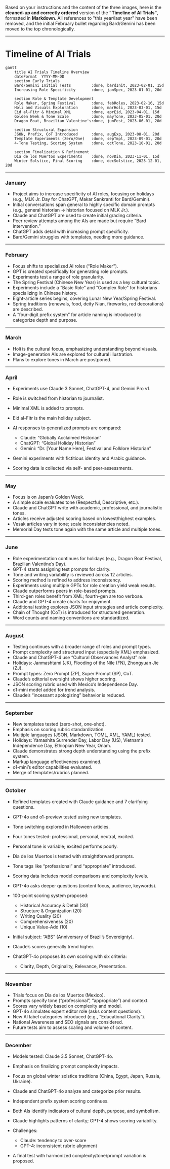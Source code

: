 Based on your instructions and the content of the three images, here is the **cleaned-up and correctly ordered** version of the **"Timeline of AI Trials"**, formatted in **Markdown**. All references to "this year/last year" have been removed, and the initial February bullet regarding Bard/Gemini has been moved to the top chronologically.

---

# **Timeline of AI Trials**

```mermaid
gantt
    title AI Trials Timeline Overview
    dateFormat  YYYY-MM-DD
    section Early Trials
    Bard/Gemini Initial Tests         :done, bardInit, 2023-02-01, 15d
    Increasing Role Specificity       :done, janSpec, 2023-01-01, 20d

    section Role & Template Development
    Role Maker, Spring Festival       :done, febRoles, 2023-02-16, 15d
    Holi and Visuals Exploration      :done, marHoli, 2023-03-01, 15d
    Eid al-Fitr & Minimal XML         :done, aprEid, 2023-04-01, 15d
    Golden Week & Tone Scale          :done, mayTone, 2023-05-01, 20d
    Dragon Boat, Brazilian Valentine's:done, junFest, 2023-06-01, 20d

    section Structural Expansion
    JSON, Prefix, CoT Introduced      :done, augExp, 2023-08-01, 20d
    Template Experiments (Zero/One)   :done, sepTmpl, 2023-09-01, 20d
    4-Tone Testing, Scoring System    :done, octTone, 2023-10-01, 20d

    section Finalization & Refinement
    Dia de los Muertos Experiments    :done, novDia, 2023-11-01, 15d
    Winter Solstice, Final Scoring    :done, decSolstice, 2023-12-01, 20d
```

---

### **January**

* Project aims to increase specificity of AI roles, focusing on holidays (e.g., MLK Jr. Day for ChatGPT, Makar Sankranti for Bard/Gemini).
* Initial conversations span general to highly specific domain prompts (e.g., general historian → historian focused on MLK Jr.).
* Claude and ChatGPT are used to create initial grading criteria.
* Peer review attempts among the AIs are made but require “Bard intervention.”
* ChatGPT adds detail with increasing prompt specificity.
* Bard/Gemini struggles with templates, needing more guidance.

---

### **February**

* Focus shifts to specialized AI roles (“Role Maker”).
* GPT is created specifically for generating role prompts.
* Experiments test a range of role granularity.
* The Spring Festival (Chinese New Year) is used as a key cultural topic.
* Experiments include a “Basic Role” and “Complex Role” for historians specializing in Chinese history.
* Eight-article series begins, covering Lunar New Year/Spring Festival.
* Spring traditions (renewals, food, deity Nian, fireworks, red decorations) are described.
* A “four-digit prefix system” for article naming is introduced to categorize depth and purpose.

---

### **March**

* Holi is the cultural focus, emphasizing understanding beyond visuals.
* Image-generation AIs are explored for cultural illustration.
* Plans to explore tones in March are postponed.

---

### **April**

* Experiments use Claude 3 Sonnet, ChatGPT-4, and Gemini Pro v1.
* Role is switched from historian to journalist.
* Minimal XML is added to prompts.
* Eid al-Fitr is the main holiday subject.
* AI responses to generalized prompts are compared:

  * Claude: “Globally Acclaimed Historian”
  * ChatGPT: “Global Holiday Historian”
  * Gemini: “Dr. \[Your Name Here], Festival and Folklore Historian”
* Gemini experiments with fictitious identity and Arabic guidance.
* Scoring data is collected via self- and peer-assessments.

---

### **May**

* Focus is on Japan’s Golden Week.
* A simple scale evaluates tone (Respectful, Descriptive, etc.).
* Claude and ChatGPT write with academic, professional, and journalistic tones.
* Articles receive adjusted scoring based on lowest/highest examples.
* Vesak articles vary in tone; scale inconsistencies noted.
* Memorial Day tests tone again with the same article and multiple tones.

---

### **June**

* Role experimentation continues for holidays (e.g., Dragon Boat Festival, Brazilian Valentine’s Day).
* GPT-4 starts assigning test prompts for clarity.
* Tone and writing variability is reviewed across 12 articles.
* Scoring method is refined to address inconsistency.
* Experiments using multiple GPTs for role creation yield weak results.
* Claude outperforms peers in role-based prompts.
* Third-gen roles benefit from XML; fourth-gen are too verbose.
* Claude and GPT-4 create charts for enjoyment.
* Additional testing explores JSON input strategies and article complexity.
* Chain of Thought (CoT) is introduced for structured generation.
* Word counts and naming conventions are standardized.

---

### **August**

* Testing continues with a broader range of roles and prompt types.
* Prompt complexity and structured input (especially XML) emphasized.
* Claude and ChatGPT-4 use “Cultural Observances Analyst” role.
* Holidays: Janmashtami (JK), Flooding of the Nile (FN), Zhongyuan Jie (ZJ).
* Prompt types: Zero Prompt (ZP), Super Prompt (SP), CoT.
* Claude’s editorial oversight shows higher scoring.
* JSON scoring rubric used with Mexico’s Independence Day.
* o1-mini model added for trend analysis.
* Claude’s “incessant apologizing” behavior is reduced.

---

### **September**

* New templates tested (zero-shot, one-shot).
* Emphasis on scoring rubric standardization.
* Multiple languages (JSON, Markdown, TOML, XML, YAML) tested.
* Holidays: Yamashita Surrender Day, Labor Day (US), Vietnam’s Independence Day, Ethiopian New Year, Onam.
* Claude demonstrates strong depth understanding using the prefix system.
* Markup language effectiveness examined.
* o1-mini’s editor capabilities evaluated.
* Merge of templates/rubrics planned.

---

### **October**

* Refined templates created with Claude guidance and 7 clarifying questions.
* GPT-4o and o1-preview tested using new templates.
* Tone switching explored in Halloween articles.
* Four tones tested: professional, personal, neutral, excited.
* Personal tone is variable; excited performs poorly.
* Dia de los Muertos is tested with straightforward prompts.
* Tone tags like “professional” and “appropriate” introduced.
* Scoring data includes model comparisons and complexity levels.
* GPT-4o asks deeper questions (content focus, audience, keywords).
* 100-point scoring system proposed:

  * Historical Accuracy & Detail (30)
  * Structure & Organization (20)
  * Writing Quality (20)
  * Comprehensiveness (20)
  * Unique Value-Add (10)
* Initial subject: “ABS” (Anniversary of Brazil’s Sovereignty).
* Claude’s scores generally trend higher.
* ChatGPT-4o proposes its own scoring with six criteria:

  * Clarity, Depth, Originality, Relevance, Presentation.

---

### **November**

* Trials focus on Dia de los Muertos (Mexico).
* Prompts specify tone (“professional”, “appropriate”) and context.
* Scores vary widely based on complexity and model.
* GPT-4o simulates expert editor role (asks content questions).
* New AI label categories introduced (e.g., “Educational Clarity”).
* National Awareness and SEO signals are considered.
* Future tests aim to assess scaling and volume of content.

---

### **December**

* Models tested: Claude 3.5 Sonnet, ChatGPT-4o.
* Emphasis on finalizing prompt complexity impacts.
* Focus on global winter solstice traditions (China, Egypt, Japan, Russia, Ukraine).
* Claude and ChatGPT-4o analyze and categorize prior results.
* Independent prefix system scoring continues.
* Both AIs identify indicators of cultural depth, purpose, and symbolism.
* Claude highlights patterns of clarity; GPT-4 shows scoring variability.
* Challenges:

  * Claude: tendency to over-score
  * GPT-4: inconsistent rubric alignment
* A final test with harmonized complexity/tone/prompt variation is proposed.
